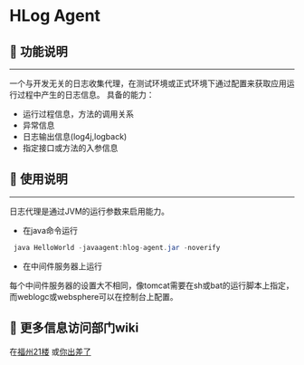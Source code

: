 # HLog Agent

## :snail: 功能说明
---
一个与开发无关的日志收集代理，在测试环境或正式环境下通过配置来获取应用运行过程中产生的日志信息。
具备的能力：
* 运行过程信息，方法的调用关系
* 异常信息
* 日志输出信息(log4j,logback)
* 指定接口或方法的入参信息

## :snail: 使用说明
---
日志代理是通过JVM的运行参数来启用能力。
* 在java命令运行

```java
 java HelloWorld -javaagent:hlog-agent.jar -noverify
```

 * 在中间件服务器上运行
 
每个中间件服务器的设置大不相同，像tomcat需要在sh或bat的运行脚本上指定，而weblogc或websphere可以在控制台上配置。

## :snail: 更多信息访问部门wiki
在[福州21楼](http://192.168.1.22:8083/xwiki/bin/view/Main/logPlatform)
或[你出差了](http://110.90.126.242:8083/xwiki/bin/view/Main/logPlatform)